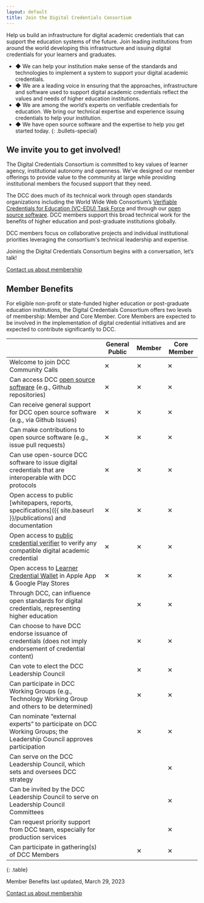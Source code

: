 ```yaml
---
layout: default
title: Join the Digital Credentials Consortium
---
```


Help us build an infrastructure for digital academic credentials that can support the education systems of the future. Join leading institutions from around the world developing this infrastructure and issuing digital credentials for your learners and graduates. 

* ◆ We can help your institution make sense of the standards and technologies to implement a system to support your digital academic credentials.
* ◆ We are a leading voice in ensuring that the approaches, infrastructure and software used to support digital academic credentials reflect the values and needs of higher education institutions.
* ◆ We are among the world’s experts on verifiable credentials for education. We bring our technical expertise and experience issuing credentials to help your institution.
* ◆ We have open source software and the expertise to help you get started today.
{: .bullets-special}

## We invite you to get involved!

The Digital Credentials Consortium is committed to key values of learner agency, institutional autonomy and openness. We’ve designed our member offerings to provide value to the community at large while providing institutional members the focused support that they need.

The DCC does much of its technical work through open standards organizations including the World Wide Web Consortium’s [Verifiable Credentials for Education (VC-EDU) Task Force](https://w3c-ccg.github.io/vc-ed/) and through our [open source software](https://github.com/digitalcredentials). DCC members support this broad technical work for the benefits of higher education and post-graduate institutions globally. 

DCC members focus on collaborative projects and individual institutional priorities leveraging the consortium's technical leadership and expertise.

Joining the Digital Credentials Consortium begins with a conversation, let’s talk!

<div id="contact" class="call-to-action mini">
<div class="container-md">
<div class="content">
  <a class="btn-solid-lg" href="" target="_blank">
  Contact us about membership
  </a>
</div>
</div>
</div>

## Member Benefits

For eligible non-profit or state-funded higher education or post-graduate education institutions, the Digital Credentials Consortium offers two levels of membership: Member and Core Member. Core Members are expected to be involved in the implementation of digital credential initiatives and are expected to contribute significantly to DCC.

|  | General Public | Member | Core Member |
|-------|--------|---------|----|
| Welcome to join DCC Community Calls | ✕ | ✕ | ✕ |
| Can access DCC [open source software](https://github.com/digitalcredentials) (e.g., Github repositories) | ✕ | ✕ | ✕ |
| Can receive general support for DCC open source software (e.g., via Github Issues) | ✕ | ✕ | ✕ |
| Can make contributions to open source software (e.g., issue pull requests) | ✕ | ✕ | ✕ |
| Can use open-source DCC software to issue digital credentials that are interoperable with DCC protocols | ✕ | ✕ | ✕ |
| Open access to public [whitepapers, reports, specifications]({{ site.baseurl }}/publications) and documentation | ✕ | ✕ | ✕ |
| Open access to [public credential verifier](http://verifierplus.org/) to verify any compatible digital academic credential | ✕ | ✕ | ✕ |
| Open access to [Learner Credential Wallet](https://lcw.app/) in Apple App & Google Play Stores | ✕ | ✕ | ✕ |
| Through DCC, can influence open standards for digital credentials, representing higher education |  | ✕ | ✕ |
| Can choose to have DCC endorse issuance of credentials (does not imply endorsement of credential content) |  | ✕ | ✕ |
| Can vote to elect the DCC Leadership Council |  | ✕ | ✕ |
| Can participate in DCC Working Groups (e.g., Technology Working Group and others to be determined) |  | ✕ | ✕ |
| Can nominate “external experts” to participate on DCC Working Groups; the Leadership Council approves participation |  | ✕ | ✕ |
| Can serve on the DCC Leadership Council, which sets and oversees DCC strategy |  |  | ✕ |
| Can be invited by the DCC Leadership Council to serve on Leadership Council Committees |  |  | ✕ |
| Can request priority support from DCC team, especially for production services |  |  | ✕ |
| Can participate in gathering(s) of DCC Members |  | ✕ | ✕ |
{: .table}

Member Benefits last updated, March 29, 2023

<div id="contact" class="call-to-action mini">
<div class="container-md">
<div class="content">
  <a class="btn-solid-lg" href="" target="_blank">
  Contact us about membership
  </a>
</div>
</div>
</div>